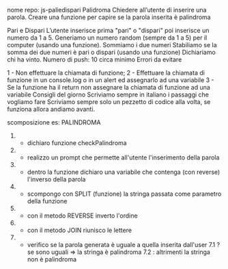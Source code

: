 nome repo: js-paliedispari
Palidroma
Chiedere all’utente di inserire una parola.
Creare una funzione per capire se la parola inserita è palindroma

Pari e Dispari
L’utente inserisce prima  "pari" o "dispari" poi inserisce un numero da 1 a 5. Generiamo un numero random (sempre da 1 a 5) per il computer (usando una funzione).
Sommiamo i due numeri
Stabiliamo se la somma dei due numeri è pari o dispari (usando una funzione)
Dichiariamo chi ha vinto.
Numero di push: 10 circa minimo
Errori da evitare

1 - Non effettuare la chiamata di funzione;
2 - Effettuare la chiamata di funzione in un console.log o in un alert ed assegnarlo ad una variabile
3 - Se la funzione ha il return non assegnare la chiamata di funzione ad una variabile
Consigli del giorno
Scriviamo sempre in italiano i passaggi che vogliamo fare
Scriviamo sempre solo un pezzetto di codice alla volta, se funziona allora andiamo avanti.


scomposizione es: 
PALINDROMA 

1. - dichiaro funzione checkPalindroma
2. - realizzo un prompt che permette all'utente l'inserimento della parola
3. - dentro la funzione dichiaro una variabile che contenga (con reverse) l'inverso della parola
4. - scompongo con SPLIT (funzione) la stringa passata come parametro della funzione
5. - con il metodo REVERSE inverto l'ordine
6. - con il metodo JOIN riunisco le lettere
7. - verifico se la parola generata è uguale a quella inserita dall'user
    7.1 ? se sono uguali => la stringa è palindroma
    7.2 : altrimenti la stringa non è palindroma